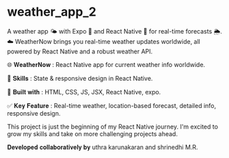# weather_app_2
A weather app 🌤️ with Expo 📱 and React Native 🚀 for real-time forecasts 🌦️.
☁️ WeatherNow brings you real-time weather updates worldwide, all powered by React Native and a robust weather API.

🌐 𝐖𝐞𝐚𝐭𝐡𝐞𝐫𝐍𝐨𝐰 : React Native app for current weather info worldwide.

🔧 𝐒𝐤𝐢𝐥𝐥𝐬 : State & responsive design in React Native.

🔨 𝐁𝐮𝐢𝐥𝐭 𝐰𝐢𝐭𝐡 : HTML, CSS, JS, JSX, React Native, expo.

✅ 𝐊𝐞𝐲 𝐅𝐞𝐚𝐭𝐮𝐫𝐞 : Real-time weather, location-based forecast, detailed info, responsive design.

This project is just the beginning of my React Native journey. I'm excited to grow my skills and take on more challenging projects ahead.

𝐃𝐞𝐯𝐞𝐥𝐨𝐩𝐞𝐝 𝐜𝐨𝐥𝐥𝐚𝐛𝐨𝐫𝐚𝐭𝐢𝐯𝐞𝐥𝐲 𝐛𝐲 uthra karunakaran
and shrinedhi M.R.
